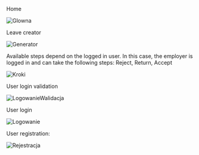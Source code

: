
Home

![Glowna](https://github.com/karolszym22/com.vacation/assets/32464644/e08f7f1e-d23b-44a7-8058-91b5abb3688b)


Leave creator

![Generator](https://github.com/karolszym22/com.vacation/assets/32464644/40583137-0471-4ac0-96b0-c6a9e50841c8)




Available steps depend on the logged in user. In this case, the employer is logged in and can take the following steps: Reject, Return, Accept

![Kroki](https://github.com/karolszym22/com.vacation/assets/32464644/b586a5d7-8a3d-4a94-9591-d1d7d395db4f)



User login validation

![LogowanieWalidacja](https://github.com/karolszym22/com.vacation/assets/32464644/a4c196a9-55ed-46f3-9802-f17d3d892cc9)

User login

![Logowanie](https://github.com/karolszym22/com.vacation/assets/32464644/6101577b-f5d2-4a6c-9dee-a3e196399901)

User registration:

![Rejestracja](https://github.com/karolszym22/com.vacation/assets/32464644/5e2f3726-ee61-4727-8845-cdf3264eff5d)



